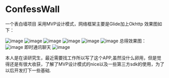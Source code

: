 # ConfessWall
一个表白墙项目
采用MVP设计模式，网络框架主要是Glide加上Okhttp
效果图如下：

![image](https://github.com/1036711153/ConfessWall/blob/master/Screenshot_2016-03-23-17-42-06_com.confress.lovew.png?raw=true)
![image](https://github.com/1036711153/ConfessWall/blob/master/Screenshot_2016-03-23-17-42-14_com.confress.lovew.png?raw=true)
![image](https://github.com/1036711153/ConfessWall/blob/master/Screenshot_2016-03-23-17-42-18_com.confress.lovew.png?raw=true)
![image](https://github.com/1036711153/ConfessWall/blob/master/Screenshot_2016-03-23-17-42-21_com.confress.lovew.png?raw=true)
![image](https://github.com/1036711153/ConfessWall/blob/master/Screenshot_2016-03-23-17-42-33_com.confress.lovew.png?raw=true)
![image](https://github.com/1036711153/ConfessWall/blob/master/Screenshot_2016-03-23-17-42-39_com.confress.lovew.png?raw=true)
总得效果图：
![image](https://github.com/1036711153/ConfessWall/blob/master/aGIF.gif?raw=true)
即时通讯聊天
![image](https://github.com/1036711153/ConfessWall/blob/master/aaa1.gif?raw=true)


本人是在读研究生，最近需要找工作所以写了这个APP,虽然没什么卵用，但是觉得还是有很大收获，了解了MVP设计模式的nice以及一些第三方sdk的使用，为了以后开发打下一些基础.

